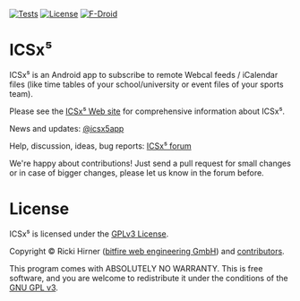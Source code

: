 

[![Tests](https://github.com/bitfireAT/icsx5/actions/workflows/lint.yml/badge.svg)](https://github.com/bitfireAT/icsx5/actions/workflows/test.yml)
[![License](https://img.shields.io/github/license/bitfireAT/icsx5)](https://github.com/bitfireAT/icsx5/blob/main/LICENSE)
[![F-Droid](https://img.shields.io/f-droid/v/at.bitfire.icsdroid)](https://f-droid.org/packages/at.bitfire.icsdroid/)


ICSx⁵
========

ICSx⁵ is an Android app to subscribe to remote Webcal feeds / iCalendar files (like
time tables of your school/university or event files of your sports team).

Please see the [ICSx⁵ Web site](https://icsx5.bitfire.at) for comprehensive information about ICSx⁵.

News and updates: [@icsx5app](https://twitter.com/icsx5app)

Help, discussion, ideas, bug reports: [ICSx⁵ forum](https://icsx5.bitfire.at/forums/)

We're happy about contributions! Just send a pull request for small changes or in case
of bigger changes, please let us know in the forum before.



License 
=======

ICSx⁵ is licensed under the [GPLv3 License](LICENSE).

Copyright © Ricki Hirner ([bitfire web engineering GmbH](https://www.bitfire.at)) and [contributors](https://github.com/bitfireAT/icsx5/graphs/contributors).

This program comes with ABSOLUTELY NO WARRANTY. This is free software, and you are welcome
to redistribute it under the conditions of the [GNU GPL v3](https://www.gnu.org/licenses/gpl-3.0.html).

